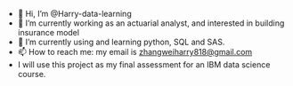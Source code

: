 - 👋 Hi, I’m @Harry-data-learning
- 👀 I’m currently working as an actuarial analyst, and interested in building insurance  model
- 🌱 I’m currently using and learning python, SQL and SAS. 
- 📫 How to reach me: my email is zhangweiharry818@gmail.com
- I will use this project as my final assessment for an IBM data science course. 
<!---
Harry-data-learning/Harry-data-learning is a ✨ special ✨ repository because its `README.md` (this file) appears on your GitHub profile.
You can click the Preview link to take a look at your changes.
--->
